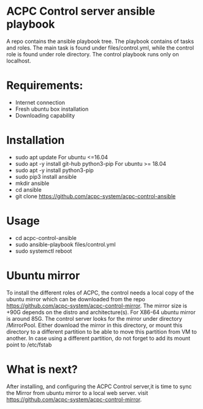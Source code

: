 # ACPC Control server ansible playbook
A repo contains the ansible playbook tree. The playbook contains of tasks and roles. The main task is found under files/control.yml,
while the control role is found under role directory. The control playbook runs only on localhost.

# Requirements:
  * Internet connection
  * Fresh ubuntu box installation
  * Downloading capability

# Installation
  * sudo apt update
  For ubuntu <=16.04
  * sudo apt -y install git-hub python3-pip
  For ubuntu >= 18.04
  * sudo apt -y install python3-pip
  * sudo pip3 install ansible
  * mkdir ansible
  * cd ansible
  * git clone https://github.com/acpc-system/acpc-control-ansible

# Usage
  * cd acpc-control-ansible
  * sudo ansible-playbook files/control.yml
  * sudo systemctl reboot

# Ubuntu mirror
To install the different roles of ACPC, the control needs a local copy of the ubuntu mirror which can be downloaded from the repo 
https://github.com/acpc-system/acpc-control-mirror.
The mirror size is +90G depends on the distro and architecture(s). For X86-64 ubuntu mirror is around 85G. The control server looks for the mirror under directory /MirrorPool. Either download the mirror in this directory, or mount this directory to a different partition to be able to move this partition from VM to another. In case using a different partition, do not forget to add its mount point to /etc/fstab

# What is next?
After installing, and configuring the ACPC Control server,it is time to sync the Mirror from ubuntu mirror to a local web server. visit https://github.com/acpc-system/acpc-control-mirror.
